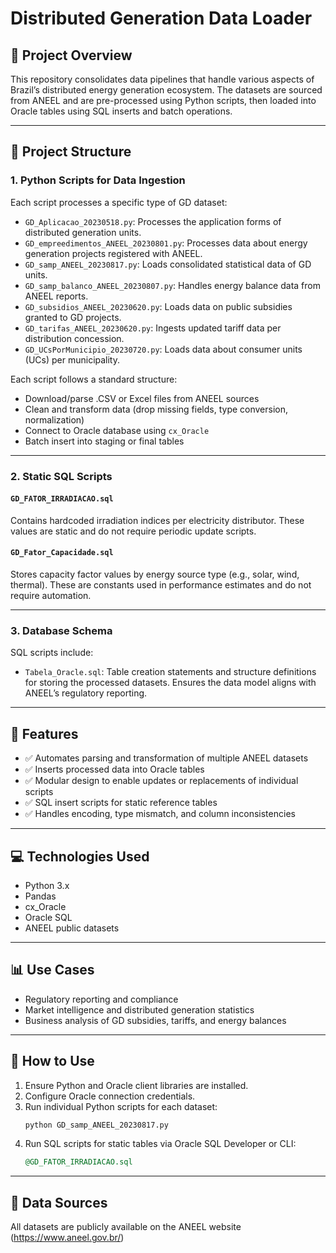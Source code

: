 # Distributed Generation Data Loader


## 📌 Project Overview

This repository consolidates data pipelines that handle various aspects of Brazil’s distributed energy generation ecosystem. The datasets are sourced from ANEEL and are pre-processed using Python scripts, then loaded into Oracle tables using SQL inserts and batch operations.

---

## 📂 Project Structure

### 1. **Python Scripts for Data Ingestion**
Each script processes a specific type of GD dataset:

- `GD_Aplicacao_20230518.py`: Processes the application forms of distributed generation units.
- `GD_empreedimentos_ANEEL_20230801.py`: Processes data about energy generation projects registered with ANEEL.
- `GD_samp_ANEEL_20230817.py`: Loads consolidated statistical data of GD units.
- `GD_samp_balanco_ANEEL_20230807.py`: Handles energy balance data from ANEEL reports.
- `GD_subsidios_ANEEL_20230620.py`: Loads data on public subsidies granted to GD projects.
- `GD_tarifas_ANEEL_20230620.py`: Ingests updated tariff data per distribution concession.
- `GD_UCsPorMunicipio_20230720.py`: Loads data about consumer units (UCs) per municipality.

Each script follows a standard structure:
- Download/parse .CSV or Excel files from ANEEL sources
- Clean and transform data (drop missing fields, type conversion, normalization)
- Connect to Oracle database using `cx_Oracle`
- Batch insert into staging or final tables

---

### 2. **Static SQL Scripts**

#### `GD_FATOR_IRRADIACAO.sql`
Contains hardcoded irradiation indices per electricity distributor. These values are static and do not require periodic update scripts.

#### `GD_Fator_Capacidade.sql`
Stores capacity factor values by energy source type (e.g., solar, wind, thermal). These are constants used in performance estimates and do not require automation.

---

### 3. **Database Schema**

SQL scripts include:
- `Tabela_Oracle.sql`: Table creation statements and structure definitions for storing the processed datasets. Ensures the data model aligns with ANEEL’s regulatory reporting.

---

## 🧠 Features

- ✅ Automates parsing and transformation of multiple ANEEL datasets
- ✅ Inserts processed data into Oracle tables
- ✅ Modular design to enable updates or replacements of individual scripts
- ✅ SQL insert scripts for static reference tables
- ✅ Handles encoding, type mismatch, and column inconsistencies

---

## 💻 Technologies Used

- Python 3.x
- Pandas
- cx_Oracle
- Oracle SQL
- ANEEL public datasets

---

## 📊 Use Cases

- Regulatory reporting and compliance
- Market intelligence and distributed generation statistics
- Business analysis of GD subsidies, tariffs, and energy balances

---

## 🚀 How to Use

1. Ensure Python and Oracle client libraries are installed.
2. Configure Oracle connection credentials.
3. Run individual Python scripts for each dataset:
   ```bash
   python GD_samp_ANEEL_20230817.py
   ```
4. Run SQL scripts for static tables via Oracle SQL Developer or CLI:
   ```sql
   @GD_FATOR_IRRADIACAO.sql
   ```

---

## 📁 Data Sources

All datasets are publicly available on the ANEEL website (https://www.aneel.gov.br/)



